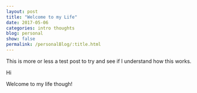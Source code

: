 ```yaml
---
layout: post
title: "Welcome to my Life"
date: 2017-05-06
categories: intro thoughts 
blog: personal
show: false
permalink: /personalBlog/:title.html
---
```

   
This is more or less a test post to try and see if I understand how this works.

Hi

Welcome to my life though!
